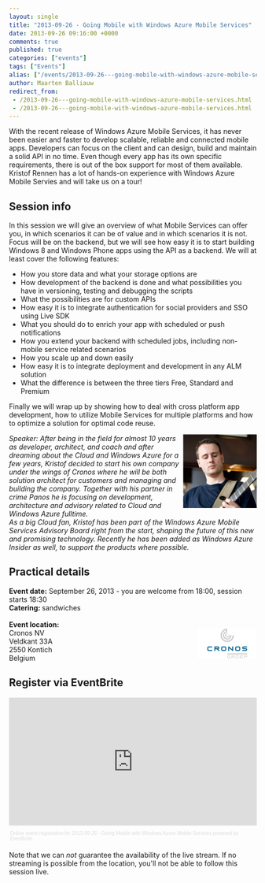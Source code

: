 ```yaml
---
layout: single
title: "2013-09-26 - Going Mobile with Windows Azure Mobile Services"
date: 2013-09-26 09:16:00 +0000
comments: true
published: true
categories: ["events"]
tags: ["Events"]
alias: ["/events/2013-09-26---going-mobile-with-windows-azure-mobile-services"]
author: Maarten Balliauw
redirect_from:
 - /2013-09-26---going-mobile-with-windows-azure-mobile-services.html
 - /2013-09-26---going-mobile-with-windows-azure-mobile-services.html
---
```


<p>With the recent release of Windows Azure Mobile Services, it has never been easier and faster to develop scalable, reliable and connected mobile apps. Developers can focus on the client and can design, build and maintain a solid API in no time. Even though every app has its own specific requirements, there is out of the box support for most of them available. Kristof Rennen has a lot of hands-on experience with Windows Azure Mobile Servies and will take us on a tour!</p>
<h2>Session info</h2>
<p>In this session we will give an overview of what Mobile Services can offer you, in which scenarios it can be of value and in which scenarios it is not. Focus will be on the backend, but we will see how easy it is to start building Windows 8 and Windows Phone apps using the API as a backend. We will at least cover the following features:</p>
<ul>
<li>How you store data and what your storage options are</li>
<li>How development of the backend is done and what possibilities you have in versioning, testing and debugging the scripts</li>
<li>What the possibilities are for custom APIs</li>
<li>How easy it is to integrate authentication for social providers and SSO using Live SDK</li>
<li>What you should do to enrich your app with scheduled or push notifications</li>
<li>How you extend your backend with scheduled jobs, including non-mobile service related scenarios</li>
<li>How you scale up and down easily</li>
<li>How easy it is to integrate deployment and development in any ALM solution</li>
<li>What the difference is between the three tiers Free, Standard and Premium</li>
</ul>
<p>Finally we will wrap up by showing how to deal with cross platform app development, how to utilize Mobile Services for multiple platforms and how to optimize a solution for optimal code reuse.</p>
<p><em><img width="150" height="150" align="right" alt="" src="/assets/media/speakers/kristof-rennen2.png">Speaker:&nbsp;After being in the field for almost 10 years as developer, architect, and coach and after dreaming about the Cloud and Windows Azure for a few years, Kristof decided to start his own company under the wings of Cronos where he will be both solution architect for customers and managing and building the company. Together with his partner in crime Panos he is focusing on development, architecture and advisory related to Cloud and Windows Azure fulltime.<br>As a big Cloud fan, Kristof has been part of the Windows Azure Mobile Services Advisory Board right from the start, shaping the future of this new and promising technology. Recently he has been added as Windows Azure Insider as well, to support the products where possible.</em></p>
<h2>Practical details</h2>
<p><strong>Event date:</strong> September 26, 2013 - you are welcome from 18:00, session starts 18:30<br><strong>Catering:&nbsp;</strong>sandwiches<br><br><strong>Event location:<br></strong><img width="120" height="60" align="right" alt="" src="/assets/media/sponsors/logo-cronos.jpg">Cronos NV<br>Veldkant 33A<br>2550 Kontich<br>Belgium</p>
<h2>Register via EventBrite</h2>
<div style="width: 100%; text-align: left;"><iframe width="100%" height="260" src="https://www.eventbrite.com/tickets-external?eid=7994693343&amp;ref=etckt&amp;v=2" frameborder="0" marginwidth="5" marginheight="5" scrolling="auto" vspace="0" hspace="0" allowtransparency="true"></iframe>
<div style="font-family: Helvetica, Arial; font-size: 10px; padding: 5px 0 5px; margin: 2px; width: 100%; text-align: left;"><a style="color: #ddd; text-decoration: none;" href="https://www.eventbrite.com/r/etckt" target="_blank">Online event registration</a><span style="color: #ddd;"> for </span><a style="color: #ddd; text-decoration: none;" href="https://www.eventbrite.com/event/7994693343?ref=etckt" target="_blank">2013-09-26 - Going Mobile with Windows Azure Mobile Services</a> <span style="color: #ddd;">powered by</span> <a style="color: #ddd; text-decoration: none;" href="https://www.eventbrite.com?ref=etckt" target="_blank">Eventbrite</a></div>
</div>
<p>Note that&nbsp;we can <em>not</em> guarantee the availability of the live stream. If no streaming is possible from the location, you'll not be able to follow this session live.</p>







